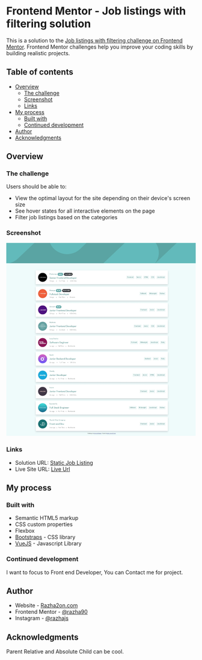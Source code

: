 # Frontend Mentor - Job listings with filtering solution

This is a solution to the [Job listings with filtering challenge on Frontend Mentor](https://www.frontendmentor.io/challenges/job-listings-with-filtering-ivstIPCt). Frontend Mentor challenges help you improve your coding skills by building realistic projects. 

## Table of contents

- [Overview](#overview)
  - [The challenge](#the-challenge)
  - [Screenshot](#screenshot)
  - [Links](#links)
- [My process](#my-process)
  - [Built with](#built-with)
  - [Continued development](#continued-development)
- [Author](#author)
- [Acknowledgments](#acknowledgments)


## Overview

### The challenge

Users should be able to:

- View the optimal layout for the site depending on their device's screen size
- See hover states for all interactive elements on the page
- Filter job listings based on the categories

### Screenshot

![](./images/capture.jpeg)


### Links

- Solution URL: [Static Job Listing](https://github.com/Razha90/static-job-listings)
- Live Site URL: [Live Url](https://static-job-listings-ais.pages.dev/)

## My process

### Built with

- Semantic HTML5 markup
- CSS custom properties
- Flexbox
- [Bootstraps](https://getbootstrap.com/) - CSS library
- [VueJS](https://vuejs.org/) - Javascript Library


### Continued development

I want to focus to Front end Developer, You can Contact me for project.

## Author

- Website - [Razha2on.com](https://razha2on.com/)
- Frontend Mentor - [@razha90](https://www.frontendmentor.io/profile/Razha90)
- Instagram - [@razhajs](https://www.instagram.com/razhajs/)


## Acknowledgments

Parent Relative and Absolute Child can be cool.
